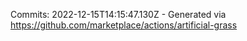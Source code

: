 Commits: 2022-12-15T14:15:47.130Z - Generated via https://github.com/marketplace/actions/artificial-grass
<br>
